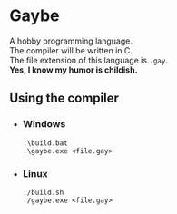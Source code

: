 # Gaybe
A hobby programming language.  
The compiler will be written in C.  
The file extension of this language is `.gay`.  
**Yes, I know my humor is childish.**

## Using the compiler
- ### Windows
  ```
  .\build.bat
  .\gaybe.exe <file.gay>
  ```

- ### Linux
  ```
  ./build.sh
  ./gaybe.exe <file.gay>
  ```
